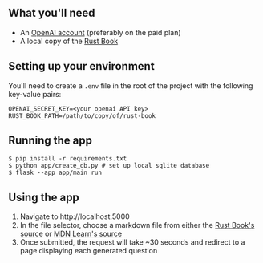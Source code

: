 ## What you'll need
 - An [OpenAI account](https://beta.openai.com/signup) (preferably on the paid plan)
 - A local copy of the [Rust Book](https://github.com/rust-lang/book)

## Setting up your environment
You'll need to create a `.env` file in the root of the project with the following key-value pairs:
```
OPENAI_SECRET_KEY=<your openai API key>
RUST_BOOK_PATH=/path/to/copy/of/rust-book
```

## Running the app
```shell
$ pip install -r requirements.txt
$ python app/create_db.py # set up local sqlite database
$ flask --app app/main run
```

## Using the app
 1. Navigate to http://localhost:5000
 2. In the file selector, choose a markdown file from either the [Rust Book's source](https://github.com/rust-lang/book/tree/main/src) or [MDN Learn's source](https://github.com/mdn/content/tree/main/files/en-us/learn/javascript)
 3. Once submitted, the request will take ~30 seconds and redirect to a page displaying each generated question
